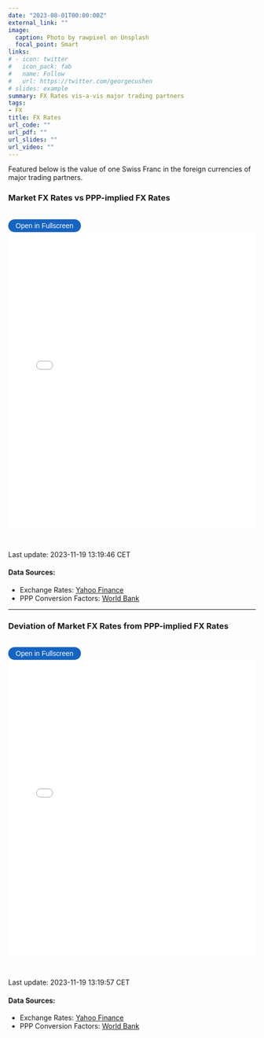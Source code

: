 ```yaml
---
date: "2023-08-01T00:00:00Z"
external_link: ""
image: 
  caption: Photo by rawpixel on Unsplash
  focal_point: Smart
links:
# - icon: twitter
#   icon_pack: fab
#   name: Follow
#   url: https://twitter.com/georgecushen
# slides: example
summary: FX Rates vis-a-vis major trading partners
tags:
- FX
title: FX Rates
url_code: ""
url_pdf: ""
url_slides: ""
url_video: ""
---
```


<!-- {{< load-plotly >}} -->
<!-- Load Plotly JavaScript library -->
<script src="https://cdn.plot.ly/plotly-latest.min.js"></script>
<!-- Add the toggle fullscreen function -->
<script>
    function toggleFullscreen(iframeId) {
        let iframe = document.getElementById(iframeId);
        if (iframe.requestFullscreen) {
            iframe.requestFullscreen();
        } else if (iframe.mozRequestFullScreen) { /* Firefox */
            iframe.mozRequestFullScreen();
        } else if (iframe.webkitRequestFullscreen) { /* Chrome, Safari & Opera */
            iframe.webkitRequestFullscreen();
        } else if (iframe.msRequestFullscreen) { /* IE/Edge */
            iframe.msRequestFullscreen();
        }
    }
</script>

Featured below is the value of one Swiss Franc in the foreign currencies
of major trading partners.

### Market FX Rates vs PPP-implied FX Rates

<br>

<button onclick="toggleFullscreen(&#39;iframe1&#39;)" style="font-size: 14px; padding: 5px 15px; border: none; border-radius: 20px; background-color: #1664c0; color: white; cursor: pointer; transition: background-color 0.3s;" onmouseover="this.style.backgroundColor=&#39;#0056b3&#39;" onmouseout="this.style.backgroundColor=&#39;#007BFF&#39;">
Open in Fullscreen
</button>
<iframe id="iframe1" src="PPPvsMarketFXRate1.html" width="100%" height="600px" frameborder="0">
</iframe>

<br> <br> Last update: 2023-11-19 13:19:46 CET

#### Data Sources:

- Exchange Rates: [Yahoo Finance](https://finance.yahoo.com/)
- PPP Conversion Factors: [World
  Bank](https://data.worldbank.org/indicator/PA.NUS.PPP)

------------------------------------------------------------------------

### Deviation of Market FX Rates from PPP-implied FX Rates

<br>

<button onclick="toggleFullscreen(&#39;iframe2&#39;)" style="font-size: 14px; padding: 5px 15px; border: none; border-radius: 20px; background-color: #1664c0; color: white; cursor: pointer; transition: background-color 0.3s;" onmouseover="this.style.backgroundColor=&#39;#0056b3&#39;" onmouseout="this.style.backgroundColor=&#39;#007BFF&#39;">
Open in Fullscreen
</button>
<iframe id="iframe2" src="PPPvsMarketFXRate2.html" width="100%" height="600px" frameborder="0">
</iframe>

<br> <br> Last update: 2023-11-19 13:19:57 CET

#### Data Sources:

- Exchange Rates: [Yahoo Finance](https://finance.yahoo.com/)
- PPP Conversion Factors: [World
  Bank](https://data.worldbank.org/indicator/PA.NUS.PPP)
